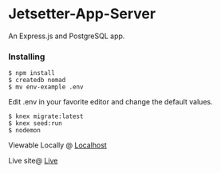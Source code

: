 # Jetsetter-App-Server

An Express.js and PostgreSQL app.

### Installing

```
$ npm install
$ createdb nomad
$ mv env-example .env
```
Edit .env in your favorite editor and change the default values.

```
$ knex migrate:latest
$ knex seed:run
$ nodemon
```
Viewable Locally @
[Localhost](http://localhost:8000)

Live site@
[Live](https://stark-harbor-90587.herokuapp.com/trips/)
